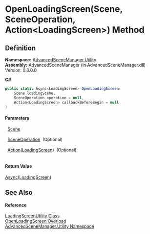 # OpenLoadingScreen(Scene, SceneOperation, Action&lt;LoadingScreen&gt;) Method




## Definition
**Namespace:** <a href="N_AdvancedSceneManager_Utility">AdvancedSceneManager.Utility</a>  
**Assembly:** AdvancedSceneManager (in AdvancedSceneManager.dll) Version: 0.0.0.0

**C#**
``` C#
public static Async<LoadingScreen> OpenLoadingScreen(
	Scene loadingScene,
	SceneOperation operation = null,
	Action<LoadingScreen> callbackBeforeBegin = null
)
```



#### Parameters
<dl><dt>  <a href="T_AdvancedSceneManager_Models_Scene">Scene</a></dt><dd> </dd><dt>  <a href="T_AdvancedSceneManager_Core_SceneOperation">SceneOperation</a>  (Optional)</dt><dd> </dd><dt>  <a href="https://learn.microsoft.com/dotnet/api/system.action-1" target="_blank" rel="noopener noreferrer">Action</a>(<a href="T_AdvancedSceneManager_Loading_LoadingScreen">LoadingScreen</a>)  (Optional)</dt><dd> </dd></dl>

#### Return Value
<a href="T_AdvancedSceneManager_Utility_Async_1">Async</a>(<a href="T_AdvancedSceneManager_Loading_LoadingScreen">LoadingScreen</a>)

## See Also


#### Reference
<a href="T_AdvancedSceneManager_Utility_LoadingScreenUtility">LoadingScreenUtility Class</a>  
<a href="Overload_AdvancedSceneManager_Utility_LoadingScreenUtility_OpenLoadingScreen">OpenLoadingScreen Overload</a>  
<a href="N_AdvancedSceneManager_Utility">AdvancedSceneManager.Utility Namespace</a>  
